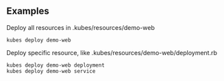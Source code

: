 ## Examples

Deploy all resources in .kubes/resources/demo-web

    kubes deploy demo-web

Deploy specific resource, like .kubes/resources/demo-web/deployment.rb

    kubes deploy demo-web deployment
    kubes deploy demo-web service
